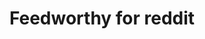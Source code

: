 ---
description: 界面简洁，内容是reddit上通过人气筛选出来的。兄弟们体会下一个做不错的app是多么的简单，又是多么容易误入歧途。
layout: post
results:
- primaryGenreName: News
  version: '1.0.2'
  artworkUrl100: http://a39.phobos.apple.com/us/r30/Purple5/v4/54/94/15/54941569-9ae1-bb4e-16a0-b3e5c2dc9a83/mzl.nwaryvzy.png
  trackViewUrl: https://itunes.apple.com/cn/app/feedworthy-for-reddit/id889163871?mt=8&uo=4
  artworkUrl60: http://a1105.phobos.apple.com/us/r30/Purple4/v4/ff/a9/71/ffa971ef-1f07-2fef-b447-3bc1926b621e/AppIcon60x60_2x.png
  minimumOsVersion: '7.0'
  sellerName: Yap Studios LLC
  supportedDevices:
  - iPad2Wifi
  - iPadFourthGen
  - iPhone4S
  - iPhone4
  - iPadThirdGen
  - iPadThirdGen4G
  - iPadFourthGen4G
  - iPadMini4G
  - iPad23G
  - iPhone5
  - iPodTouchFifthGen
  - iPhone5s
  - iPadMini
  - iPhone5c
  genres:
  - 新闻
  - 社交
  trackName: Feedworthy for reddit
  description: 'Feedworthy is a beautiful reddit client – meticulously crafted
    from the ground up for the iPhone.


    Mashable calls Feedworthy a "Can''t-Miss App". Get Feedworthy now and
    find out for yourself what makes it so great!


    FEATURING


    • Inline images & animated gifs

    • Warp Speed Gifs (loads 10x - 20x faster)

    • Image Albums from Imgur

    • Collapsable comments

    • Night mode

    • Press-and-hold to share

    • Blazing performance

    • Beautiful design

    • And a whole lot more!


    Here''s what other people are saying:


    "[Feedworthy] is without a doubt the most beautiful and intuitive way
    of browsing Reddit yet." — Paste Magazine


    "I’m really enjoying the fresh new interface that Feedworthy brings for
    Reddit browsing." — AppAdvice



    Feedworthy is built by the small and dedicated team at Yap Studios, and
    we have some great features in the works. We''re commited to make Feedworthy
    the only way you''ll want to reddit. Please get in touch if you have any
    questions or comments!


    Find us at /r/Feedworthy on reddit, @Feedworthy on Twitter, or support@yapstudios.com
    over email.'
  price: 0
  trackId: 889163871
  releaseDate: '2014-07-15T20:03:37Z'
  screenshotUrls:
  - http://a2.mzstatic.com/us/r30/Purple4/v4/aa/e2/4b/aae24ba2-0ac2-4d57-10c9-ed5e9149cc49/screen1136x1136.jpeg
  - http://a2.mzstatic.com/us/r30/Purple/v4/e5/55/2d/e5552d91-a957-d728-726d-5199b63734b8/screen1136x1136.jpeg
  - http://a1.mzstatic.com/us/r30/Purple/v4/f6/30/d0/f630d027-8f44-5841-e164-e14efd8e56c3/screen1136x1136.jpeg
  - http://a5.mzstatic.com/us/r30/Purple/v4/ed/92/f0/ed92f0a4-758b-7857-26ed-41df2ed4074b/screen1136x1136.jpeg
  artistViewUrl: https://itunes.apple.com/cn/artist/yap-studios/id848630020?uo=4
  primaryGenreId: 6009
  kind: software
  fileSizeBytes: '20024233'
  bundleId: com.yapstudios.appstore.feedworthy
  releaseNotes: '• View Photos in Landscape

    • Warp Speed Gifs (loads 10x - 20x faster)

    • Bug fixes & performance enhancements'
  sellerUrl: http://yapstudios.com
  artistName: Yap Studios
  trackCensoredName: Feedworthy for reddit
  isGameCenterEnabled: false
  contentAdvisoryRating: 17+
  languageCodesISO2A:
  - EN
  trackContentRating: 17+
  features: &a []
  wrapperType: software
  artworkUrl512: http://a39.phobos.apple.com/us/r30/Purple5/v4/54/94/15/54941569-9ae1-bb4e-16a0-b3e5c2dc9a83/mzl.nwaryvzy.png
  formattedPrice: 免费
  artistId: 848630020
  genreIds:
  - '6009'
  - '6005'
  currency: CNY
  ipadScreenshotUrls: *a
category: 新闻
tags: tag1
resultCount: 1
title: Feedworthy for reddit

---